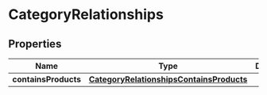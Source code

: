 

# CategoryRelationships


## Properties

| Name | Type | Description | Notes |
|------------ | ------------- | ------------- | -------------|
|**containsProducts** | [**CategoryRelationshipsContainsProducts**](CategoryRelationshipsContainsProducts.md) |  |  [optional] |



